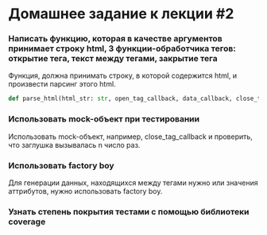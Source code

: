 # Домашнее задание к лекции #2

### Написать функцию, которая в качестве аргументов принимает строку html, 3 функции-обработчика тегов: открытие тега, текст между тегами, закрытие тега

Функция, должна принимать строку, в которой содержится html, и произвести парсинг этого html.
```py
def parse_html(html_str: str, open_tag_callback, data_callback, close_tag_callback)
```

### Использовать mock-объект при тестировании
Использовать mock-объект, например, close_tag_callback и проверить, что заглушка вызывалась n число раз.

### Использовать factory boy
Для генерации данных, находящихся между тегами нужно или значения аттрибутов, нужно использовать factory boy.

### Узнать степень покрытия тестами с помощью библиотеки coverage